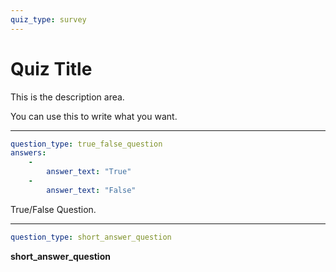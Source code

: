 ```yaml
---
quiz_type: survey
---
```


# Quiz Title

This is the description area.

You can use this to write what you want.

---

```yaml
question_type: true_false_question
answers:
    -
        answer_text: "True"
    -
        answer_text: "False"
```

True/False Question.

---

```yaml
question_type: short_answer_question
```

**short_answer_question**